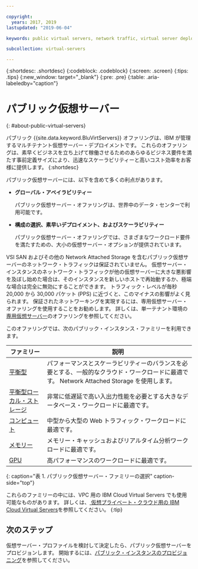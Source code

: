```yaml
---

copyright:
  years: 2017, 2019
lastupdated: "2019-06-04"

keywords: public virtual servers, network traffic, virtual server deployment

subcollection: virtual-servers

---
```


{:shortdesc: .shortdesc}
{:codeblock: .codeblock}
{:screen: .screen}
{:tips: .tips}
{:new_window: target="_blank"}
{:pre: .pre}
{:table: .aria-labeledby="caption"}

# パブリック仮想サーバー
{: #about-public-virtual-servers}

パブリック {{site.data.keyword.BluVirtServers}} オファリングは、IBM が管理するマルチテナント仮想サーバー・デプロイメントです。 これらのオファリングは、素早くビジネスを立ち上げて稼働させるためのあらゆるビジネス要件を満たす事前定義サイズにより、迅速なスケーラビリティーと高いコスト効率をお客様に提供します。
{:shortdesc}

パブリック仮想サーバーには、以下を含めて多くの利点があります。

* **グローバル・アベイラビリティー** 

    パブリック仮想サーバー・オファリングは、世界中のデータ・センターで利用可能です。

* **構成の選択、素早いデプロイメント、およびスケーラビリティー** 

    パブリック仮想サーバー・オファリングでは、さまざまなワークロード要件を満たすための、大小の仮想サーバー・オプションが提供されています。

VSI SAN およびその他の Network Attached Storage を含むパブリック仮想サーバーのネットワーク・トラフィックは保証されていません。 仮想サーバー・インスタンスのネットワーク・トラフィックが他の仮想サーバーに大きな悪影響を及ぼし始めた場合は、そのインスタンスを新しいホストで再始動するか、極端な場合は完全に無効にすることができます。 トラフィック・レベルが毎秒 20,000 から 30,000 パケット (PPS) に近づくと、このマイナスの影響がよく見られます。  保証されたネットワーキングを実現するには、専用仮想サーバー・オファリングを使用することをお勧めします。 詳しくは、単一テナント環境の[専用仮想サーバー](/docs/vsi?topic=virtual-servers-about-dedicated-virtual-servers#about-dedicated-virtual-servers)のオファリングを参照してください。

このオファリングでは、次のパブリック・インスタンス・ファミリーを利用できます。 

| ファミリー  | 説明                                                                                              |
| ----------------------- | -------------------------------------------------------------------------------------------------------- | 
| [平衡型](/docs/vsi?topic=virtual-servers-balanced#balanced) | パフォーマンスとスケーラビリティーのバランスを必要とする、一般的なクラウド・ワークロードに最適です。 Network Attached Storage を使用します。 |
| [平衡型ローカル・ストレージ](/docs/vsi?topic=virtual-servers-balanced-local-storage#balanced-local-storage) | 非常に低遅延で高い入出力性能を必要とする大きなデータベース・ワークロードに最適です。|
| [コンピュート](/docs/vsi?topic=virtual-servers-compute#compute) | 中型から大型の Web トラフィック・ワークロードに最適です。|
| [メモリー](/docs/vsi?topic=virtual-servers-memory#memory)  | メモリー・キャッシュおよびリアルタイム分析ワークロードに最適です。 |
| [GPU](/docs/vsi?topic=virtual-servers-gpu#gpu)  | 高パフォーマンスのワークロードに最適です。
{: caption="表 1. パブリック仮想サーバー・ファミリーの選択" caption-side="top"}

これらのファミリーの中には、VPC 用の IBM Cloud Virtual Servers でも使用可能なものがあります。 詳しくは、[
仮想プライベート・クラウド用の IBM Cloud Virtual Servers](/docs/vpc-on-classic-vsi?topic=vpc-on-classic-vsi-getting-started)を参照してください。
{:tip}

## 次のステップ

仮想サーバー・プロファイルを検討して決定したら、パブリック仮想サーバーをプロビジョンします。 開始するには、[パブリック・インスタンスのプロビジョニング](/docs/vsi?topic=virtual-servers-ordering-vs-public#ordering-vs-public)を参照してください。
